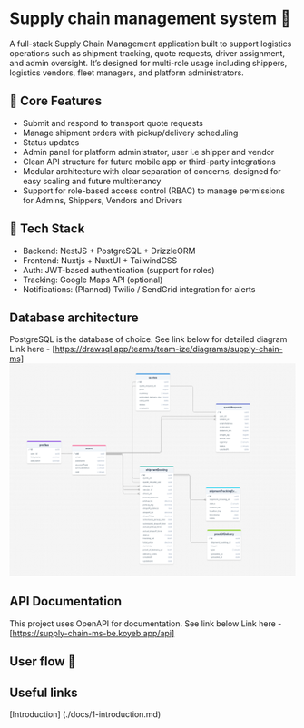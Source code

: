 # Supply chain management system 🚚

A full-stack Supply Chain Management application built to support logistics operations such as shipment tracking, quote requests, driver assignment, and admin oversight. It’s designed for multi-role usage including shippers, logistics vendors, fleet managers, and platform administrators.

## 💫 Core Features
- Submit and respond to transport quote requests
- Manage shipment orders with pickup/delivery scheduling
- Status updates
- Admin panel for platform administrator, user i.e shipper and vendor 
- Clean API structure for future mobile app or third-party integrations
- Modular architecture with clear separation of concerns, designed for easy scaling and future multitenancy
- Support for role-based access control (RBAC) to manage permissions for Admins, Shippers, Vendors and Drivers

## 🧰 Tech Stack
- Backend: NestJS + PostgreSQL + DrizzleORM
- Frontend: Nuxtjs + NuxtUI + TailwindCSS
- Auth: JWT-based authentication (support for roles)
- Tracking: Google Maps API (optional)
- Notifications: (Planned) Twilio / SendGrid integration for alerts

## Database architecture
PostgreSQL is the database of choice. See link below for detailed diagram  
Link here - [https://drawsql.app/teams/team-ize/diagrams/supply-chain-ms]
![DB architecture/Diagram](./docs/db-diagram.png "Db diagram")

## API Documentation 
This project uses OpenAPI for documentation. See link below
Link here - [https://supply-chain-ms-be.koyeb.app/api]

## User flow 🚧

## Useful links
[Introduction] (./docs/1-introduction.md)

